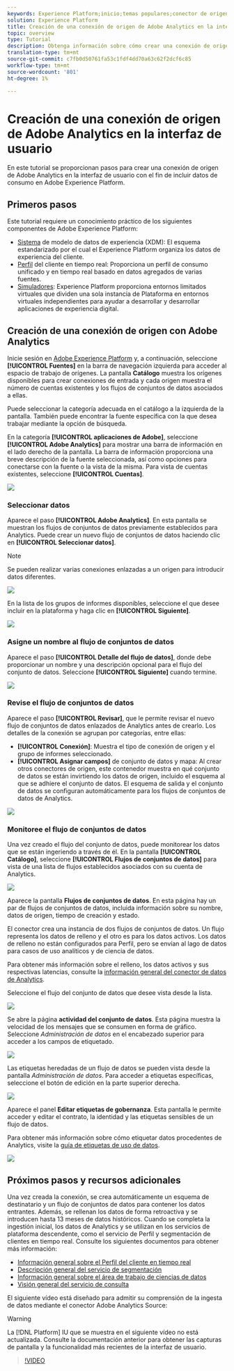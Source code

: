 ```yaml
---
keywords: Experience Platform;inicio;temas populares;conector de origen de Analytics;conector de Analytics;fuente de Analytics;análisis
solution: Experience Platform
title: Creación de una conexión de origen de Adobe Analytics en la interfaz de usuario
topic: overview
type: Tutorial
description: Obtenga información sobre cómo crear una conexión de origen de Adobe Analytics en la interfaz de usuario para incluir datos de consumo en Adobe Experience Platform.
translation-type: tm+mt
source-git-commit: c7fb0d50761fa53c1fdf4dd70a63c62f2dcf6c85
workflow-type: tm+mt
source-wordcount: '801'
ht-degree: 1%

---
```



# Creación de una conexión de origen de Adobe Analytics en la interfaz de usuario

En este tutorial se proporcionan pasos para crear una conexión de origen de Adobe Analytics en la interfaz de usuario con el fin de incluir datos de consumo en Adobe Experience Platform.

## Primeros pasos

Este tutorial requiere un conocimiento práctico de los siguientes componentes de Adobe Experience Platform:

* [Sistema](../../../../../xdm/home.md) de modelo de datos de experiencia (XDM): El esquema estandarizado por el cual el Experience Platform organiza los datos de experiencia del cliente.
* [Perfil](../../../../../profile/home.md) del cliente en tiempo real: Proporciona un perfil de consumo unificado y en tiempo real basado en datos agregados de varias fuentes.
* [Simuladores](../../../../../sandboxes/home.md): Experience Platform proporciona entornos limitados virtuales que dividen una sola instancia de Plataforma en entornos virtuales independientes para ayudar a desarrollar y desarrollar aplicaciones de experiencia digital.

## Creación de una conexión de origen con Adobe Analytics

Inicie sesión en [Adobe Experience Platform](https://platform.adobe.com) y, a continuación, seleccione **[!UICONTROL Fuentes]** en la barra de navegación izquierda para acceder al espacio de trabajo de orígenes. La pantalla **Catálogo** muestra los orígenes disponibles para crear conexiones de entrada y cada origen muestra el número de cuentas existentes y los flujos de conjuntos de datos asociados a ellas.

Puede seleccionar la categoría adecuada en el catálogo a la izquierda de la pantalla. También puede encontrar la fuente específica con la que desea trabajar mediante la opción de búsqueda.

En la categoría **[!UICONTROL aplicaciones de Adobe]**, seleccione **[!UICONTROL Adobe Analytics]** para mostrar una barra de información en el lado derecho de la pantalla. La barra de información proporciona una breve descripción de la fuente seleccionada, así como opciones para conectarse con la fuente o la vista de la misma. Para vista de cuentas existentes, seleccione **[!UICONTROL Cuentas]**.

![](../../../../images/tutorials/create/analytics/catalog.png)

### Seleccionar datos

Aparece el paso **[!UICONTROL Adobe Analytics]**. En esta pantalla se muestran los flujos de conjuntos de datos previamente establecidos para Analytics. Puede crear un nuevo flujo de conjuntos de datos haciendo clic en **[!UICONTROL Seleccionar datos]**.

>[!NOTE]
>
>Se pueden realizar varias conexiones enlazadas a un origen para introducir datos diferentes.

![](../../../../images/tutorials/create/analytics/dataset-flows.png)

<!---Analytics report suites can be configured for one sandbox at a time. To import the same report suite into a different sandbox, the dataset flow will have to be deleted and instantiated again via configuration for a different sandbox.--->

En la lista de los grupos de informes disponibles, seleccione el que desee incluir en la plataforma y haga clic en **[!UICONTROL Siguiente]**.

![](../../../../images/tutorials/create/analytics/select-data.png)

### Asigne un nombre al flujo de conjuntos de datos

Aparece el paso **[!UICONTROL Detalle del flujo de datos]**, donde debe proporcionar un nombre y una descripción opcional para el flujo del conjunto de datos. Seleccione **[!UICONTROL Siguiente]** cuando termine.

![](../../../../images/tutorials/create/analytics/dataset-flow-detail.png)

### Revise el flujo de conjuntos de datos

Aparece el paso **[!UICONTROL Revisar]**, que le permite revisar el nuevo flujo de conjuntos de datos enlazados de Analytics antes de crearlo. Los detalles de la conexión se agrupan por categorías, entre ellas:

* **[!UICONTROL Conexión]**: Muestra el tipo de conexión de origen y el grupo de informes seleccionado.
* **[!UICONTROL Asignar campos]** de conjunto de datos y mapa: Al crear otros conectores de origen, este contenedor muestra en qué conjunto de datos se están invirtiendo los datos de origen, incluido el esquema al que se adhiere el conjunto de datos. El esquema de salida y el conjunto de datos se configuran automáticamente para los flujos de conjuntos de datos de Analytics.

![](../../../../images/tutorials/create/analytics/review.png)

### Monitoree el flujo de conjuntos de datos

Una vez creado el flujo del conjunto de datos, puede monitorear los datos que se están ingeriendo a través de él. En la pantalla **[!UICONTROL Catálogo]**, seleccione **[!UICONTROL Flujos de conjuntos de datos]** para vista de una lista de flujos establecidos asociados con su cuenta de Analytics.

![](../../../../images/tutorials/create/analytics/catalog-dataset-flows.png)

Aparece la pantalla **Flujos de conjuntos de datos**. En esta página hay un par de flujos de conjuntos de datos, incluida información sobre su nombre, datos de origen, tiempo de creación y estado.

El conector crea una instancia de dos flujos de conjuntos de datos. Un flujo representa los datos de relleno y el otro es para los datos activos. Los datos de relleno no están configurados para Perfil, pero se envían al lago de datos para casos de uso analíticos y de ciencia de datos.

Para obtener más información sobre el relleno, los datos activos y sus respectivas latencias, consulte la [información general del conector de datos de Analytics](../../../../connectors/adobe-applications/analytics.md).

Seleccione el flujo del conjunto de datos que desee vista desde la lista.

![](../../../../images/tutorials/create/analytics/backfill.png)

Se abre la página **actividad del conjunto de datos**. Esta página muestra la velocidad de los mensajes que se consumen en forma de gráfico. Seleccione *Administración de datos* en el encabezado superior para acceder a los campos de etiquetado.

![](../../../../images/tutorials/create/analytics/batches.png)

Las etiquetas heredadas de un flujo de datos se pueden vista desde la pantalla *Administración de datos*. Para acceder a etiquetas específicas, seleccione el botón de edición en la parte superior derecha.

![](../../../../images/tutorials/create/analytics/data-gov.png)

Aparece el panel **Editar etiquetas de gobernanza**. Esta pantalla le permite acceder y editar el contrato, la identidad y las etiquetas sensibles de un flujo de datos.

Para obtener más información sobre cómo etiquetar datos procedentes de Analytics, visite la [guía de etiquetas de uso de datos](../../../../../data-governance/labels/user-guide.md).

![](../../../../images/tutorials/create/analytics/labels.png)

## Próximos pasos y recursos adicionales

Una vez creada la conexión, se crea automáticamente un esquema de destinatario y un flujo de conjuntos de datos para contener los datos entrantes. Además, se rellenan los datos de forma retroactiva y se introducen hasta 13 meses de datos históricos. Cuando se completa la ingestión inicial, los datos de Analytics y se utilizan en los servicios de plataforma descendente, como el servicio de Perfil y segmentación de clientes en tiempo real. Consulte los siguientes documentos para obtener más información:

* [Información general sobre el Perfil del cliente en tiempo real](../../../../../profile/home.md)
* [Descripción general del servicio de segmentación](../../../../../segmentation/home.md)
* [Información general sobre el área de trabajo de ciencias de datos](../../../../../data-science-workspace/home.md)
* [Visión general del servicio de consulta](../../../../../query-service/home.md)

El siguiente vídeo está diseñado para admitir su comprensión de la ingesta de datos mediante el conector Adobe Analytics Source:

>[!WARNING]
>
> La [!DNL Platform] IU que se muestra en el siguiente vídeo no está actualizada. Consulte la documentación anterior para obtener las capturas de pantalla y la funcionalidad más recientes de la interfaz de usuario.

>[!VIDEO](https://video.tv.adobe.com/v/29687?quality=12&learn=on)

